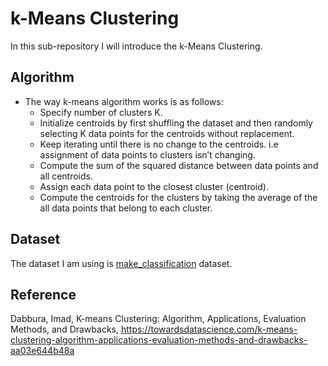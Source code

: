 # k-Means Clustering
In this sub-repository I will introduce the k-Means Clustering. 

## Algorithm
- The way k-means algorithm works is as follows:
  - Specify number of clusters K.
  - Initialize centroids by first shuffling the dataset and then randomly selecting K data points for the centroids without replacement.
  - Keep iterating until there is no change to the centroids. i.e assignment of data points to clusters isn’t changing.
  - Compute the sum of the squared distance between data points and all centroids.
  - Assign each data point to the closest cluster (centroid).
  - Compute the centroids for the clusters by taking the average of the all data points that belong to each cluster.

## Dataset
The dataset I am using is [make_classification](https://scikit-learn.org/stable/modules/generated/sklearn.datasets.make_classification.html) dataset.

## Reference
Dabbura, Imad, K-means Clustering: Algorithm, Applications, Evaluation Methods, and Drawbacks, https://towardsdatascience.com/k-means-clustering-algorithm-applications-evaluation-methods-and-drawbacks-aa03e644b48a
